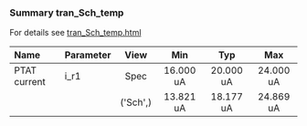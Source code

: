 ### Summary tran_Sch_temp

For details see <a href='tran_Sch_temp.html'>tran_Sch_temp.html</a>

|**Name**|**Parameter**|**View**|**Min** | **Typ** | **Max**|
|:---|:---|:---:|:---:|:---:|:---:|
|PTAT current|i\_r1 | Spec | 16.000 uA | 20.000 uA | 24.000 uA |
| | | ('Sch',)|13.821 uA | 18.177 uA | 24.869 uA |
